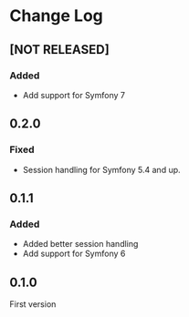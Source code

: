 # Change Log

## [NOT RELEASED]

### Added

- Add support for Symfony 7

## 0.2.0

### Fixed

- Session handling for Symfony 5.4 and up.

## 0.1.1

### Added

- Added better session handling
- Add support for Symfony 6

## 0.1.0

First version
